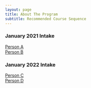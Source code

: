 ```yaml
---
layout: page
title: About The Program
subtitle: Recommended Course Sequence
---
```


### January 2021 Intake
[Person A](https://www.linkedin.com)  
[Person B](https://www.linkedin.com)  


### January 2022 Intake
[Person C](https://www.linkedin.com)  
[Person D](https://www.linkedin.com)  

